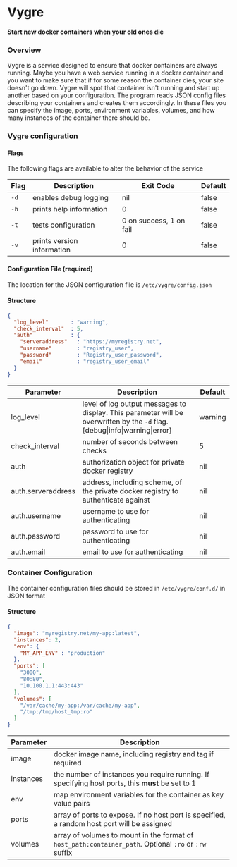 # Vygre
**Start new docker containers when your old ones die**

### Overview
Vygre is a service designed to ensure that docker containers are always running. Maybe you have a web service running in a docker container and you want to make sure that if for some reason the container dies, your site doesn't go down. Vygre will spot that container isn't running and start up another based on your configuration.
The program reads JSON config files describing your containers and creates them accordingly. In these files you can specify the image, ports, environment variables, volumes, and how many instances of the container there should be.



### Vygre configuration

#### Flags
The following flags are available to alter the behavior of the service
 
Flag | Description                | Exit Code               | Default
-----|----------------------------|-------------------------|---------
`-d` | enables debug logging      | nil                     | false
`-h` | prints help information    | 0                       | false
`-t` | tests configuration        | 0 on success, 1 on fail | false
`-v` | prints version information | 0                       | false

#### Configuration File (required)
The location for the JSON configuration file is `/etc/vygre/config.json`

#### Structure
```json
{
  "log_level"       : "warning",
  "check_interval"  : 5,
  "auth"            : {
    "serveraddress"   : "https://myregistry.net",
    "username"        : "registry_user",
    "password"        : "Registry_user_password",
    "email"           : "registry_user_email"
  }
}
```

Parameter          | Description                                                                                                                 | Default
-------------------|-----------------------------------------------------------------------------------------------------------------------------|---------
log_level          | level of log output messages to display. This parameter will be overwritten by the `-d` flag. [debug\|info\|warning\|error] | warning
check_interval     | number of seconds between checks                                                                                            | 5
auth               | authorization object for private docker registry                                                                            | nil
auth.serveraddress | address, including scheme, of the private docker registry to authenticate against                                           | nil
auth.username      | username to use for authenticating                                                                                          | nil
auth.password      | password to use for authenticating                                                                                          | nil
auth.email         | email to use for authenticating                                                                                             | nil

### Container Configuration
The container configuration files should be stored in `/etc/vygre/conf.d/` in JSON format

#### Structure
```json
{
  "image": "myregistry.net/my-app:latest",
  "instances": 2,
  "env": {
    "MY_APP_ENV" : "production"
  },
  "ports": [
    "3000",
    "80:80",
    "10.100.1.1:443:443"
  ],
  "volumes": [
    "/var/cache/my-app:/var/cache/my-app",
    "/tmp:/tmp/host_tmp:ro"
  ]
}
```

Parameter | Description
----------|-------------------------------------------------------------------------------------------------------
image     | docker image name, including registry and tag if required
instances | the number of instances you require running. If specifying host ports, this **must** be set to 1
env       | map environment variables for the container as key value pairs
ports     | array of ports to expose. If no host port is specified, a random host port will be assigned
volumes   | array of volumes to mount in the format of `host_path:container_path`. Optional `:ro` or `:rw` suffix